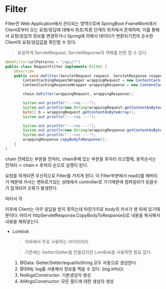 # Filter

Filter란 Web Application에서 관리되는 영역으로써 SpringBoot FrameWork에서 Client로부터 오는 요청/응답에 대해서
최초/최종 단계의 위치에서 존재하며, 이를 통해서 요청/응답의 정보를 변경하거나
Spring에 의해서 데이터가 변환되기전의 순수한 Client의 요청/응답값을 확인할 수 있다.

> 유일하게 ServletRequest, ServletReponse의 객체를 반환 할 수 있다.



```java
@WebFilter(urlPatterns = "/api/*")
public class RequestFilter implements Filter {
    @Override
    public void doFilter(ServletRequest request, ServletResponse response, FilterChain chain) throws IOException, ServletException {
        ContentCachingRequestWrapper wrappingRequest = new ContentCachingRequestWrapper((HttpServletRequest)request);
        ContentCachingResponseWrapper wrappingResponse = new ContentCachingResponseWrapper((HttpServletResponse) response);

        chain.doFilter(wrappingRequest, wrappingResponse);

        System.out.println("---req ---");
        System.out.println(new String(wrappingRequest.getContentAsByteArray(),"UTF-8"));
        byte[] b = wrappingRequest.getContentAsByteArray();
        System.out.println("---req ---");

        System.out.println("---res ---");
        System.out.println(new String(wrappingResponse.getContentAsByteArray(),"UTF-8"));
        System.out.println("---res ---");
        wrappingResponse.copyBodyToResponse();
    }
}
```
chain 전에있는 부분을 전처리, chain후에 있는 부분을 후처리 라고할때, 동작순서는 전처리-> chain-> 후처리 순으로 실행이 된다.

요청을 하게되면 우선적으로 Filter를 거치게 된다. 이 Filter부분에서 read()를 해버리기 때문에 커서는 맨뒤로가있는 상태에서 controller로 가기때문에
컴파일러가 읽을수가 없게되어 오류가 발생한다.

따라서 각

이후에 Client는 아무 응답을 받지 못하는데 마찬가지로 body의 커서가 맨 뒤에 있기때문이다.
따라서 httpServletResponse.CopyBodyToResponse()로 내용을 복사해서 내용을 채워넣는다.




* Lombok
  > 자바에서 주로 사용하는 라이브러리.

  > 기존에는 Getter/Setter를 만들었지만 LomBok을 사용하면 필요 없다.

  1. @Data: Getter/Setter/equal/toString 모두 자동으로 생성한다.
  2. @Slf4j: log를 사용해서 정보를 찍을 수 있다. (log.info())
  3. NoArgsConstructor: 기본생성자 생성
  4. AllArgsConstructor: 모든 필드에 대한 생성자 생성
